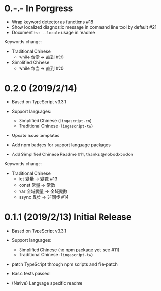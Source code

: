 # 0.-.- In Porgress

- Wrap keyword detector as functions #18
- Show localized diagnostic message in command line tool by default #21
- Document `tsc --locale` usage in readme

Keywords change:
- Traditional Chinese
  - while 每當 -> 直到 #20
- Simplified Chinese
  - while 每当 -> 直到 #20

# 0.2.0 (2019/2/14)

- Based on TypeScript v3.3.1
- Support languages:
  - Simplified Chinese (`lingascript-cn`)
  - Traditional Chinese (`lingascript-tw`)

- Update issue templates
- Add npm badges for support language packages
- Add Simplified Chinese Readme #11, thanks @nobodxbodon

Keywords change:
- Traditional Chinese
  - let 變量 -> 變數 #13
  - const 常量 -> 常數
  - var 全域變量 -> 全域變數
  - async 異步 -> 非同步 #14

# 0.1.1 (2019/2/13) Initial Release

- Based on TypeScript v3.3.1
- Support languages:
  - Simplified Chinese (no npm package yet, see #11)
  - Traditional Chinese (`lingascript-tw`)

- patch TypeScript through npm scripts and file-patch
- Basic tests passed
- (Native) Language specific readme
